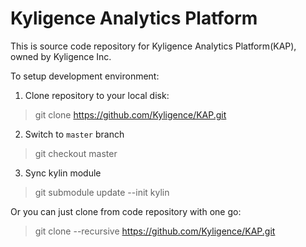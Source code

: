 Kyligence Analytics Platform
=====
This is source code repository for Kyligence Analytics Platform(KAP), owned by Kyligence Inc.

To setup development environment:

1. Clone repository to your local disk:
> git clone https://github.com/Kyligence/KAP.git


2. Switch to `master` branch
> git checkout master

3. Sync kylin module
> git submodule update --init kylin

Or you can just clone from code repository with one go:
> git clone --recursive https://github.com/Kyligence/KAP.git

